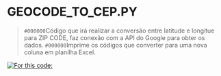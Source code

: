 # GEOCODE_TO_CEP.PY

> `#000000`Código que irá realizar a conversão entre latitude e longitue para ZIP CODE, faz conexão com a API do Google para obter os dados. 
> `#000000`Imprime os códigos que converter para uma nova coluna em planilha Excel. 

[![For this code:](https://skillicons.dev/icons?i=py,git,github)](https://skillicons.dev)

